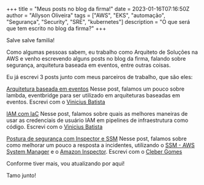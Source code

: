 +++
title = "Meus posts no blog da firma!"
date = 2023-01-16T07:16:50Z
author = "Allyson Oliveira"
tags = ["AWS", "EKS", "automação", "Segurança", "Security", "SRE", "kubernetes"]
description = "O que será que tem escrito no blog da firma?"
+++

Salve salve familia! 

Como algumas pessoas sabem, eu trabalho como Arquiteto de Soluções na AWS e venho escrevendo alguns posts no blog da firma, falando sobre segurança, arquitetura baseada em eventos, entre outras coisas. 

Eu já escrevi 3 posts junto com meus parceiros de trabalho, que são eles: 

[Arquitetura baseada em eventos](https://aws.amazon.com/pt/blogs/aws-brasil/criando-uma-arquitetura-baseada-em-eventos-utilizando-amazon-eventbridge-e-amazon-lambda/)
Nesse post, falamos um pouco sobre lambda, eventbridge para ser utilizado em arquiteturas baseadas em eventos. Escrevi com o [Vinicius Batista](https://www.linkedin.com/in/vinicius-batista/)

[IAM com IaC](https://aws.amazon.com/pt/blogs/aws-brasil/use-suas-credenciais-de-usuarios-iam-de-forma-mais-segura-com-infraestrutura-como-codigo/)
Nesse post, falamos sobre quais as melhores maneiras de usar as credenciais de usuário IAM em pipelines de infraestrutura como código. Escrevi com o [Vinicius Batista](https://www.linkedin.com/in/vinicius-batista/)

[Postura de segurança com Inspector e SSM](https://aws.amazon.com/pt/blogs/aws-brasil/como-automatizar-a-deteccao-de-vulnerabilidades-com-amazon-inspector-e-automatizar-a-remediacao-com-aws-system-manager/)
Nesse post, falamos sobre como melhorar um pouco a resposta a incidentes, utilizando o [SSM - AWS System Manager](https://aws.amazon.com/pt/systems-manager/) e o [Amazon Inspector](https://aws.amazon.com/pt/inspector/). Escrevi com o [Cleber Gomes](https://www.linkedin.com/in/clebergsilva85/)

Conforme tiver mais, vou atualizando por aqui! 

Tamo junto! 